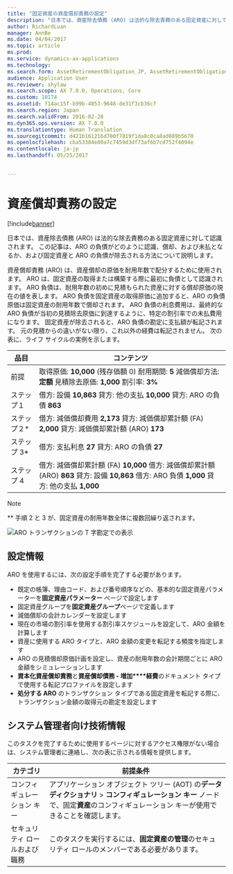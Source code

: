 ```yaml
---
title: "固定資産の資産償却責務の設定"
description: "日本では、資産除去債務 (ARO) は法的な除去責務のある固定資産に対して認識されます。 この記事は、ARO の負債がどのように認識、償却、および未払となるか、および固定資産と ARO の負債が除去される方法について説明します。"
author: RichardLuan
manager: AnnBe
ms.date: 04/04/2017
ms.topic: article
ms.prod: 
ms.service: dynamics-ax-applications
ms.technology: 
ms.search.form: AssetRetirementObligation_JP, AssetRetirementObligationDocument_JP, AssetRetirementObligationExplorer_JP, AssetRetirementObligationLine_JP, AssetTable
audience: Application User
ms.reviewer: shylaw
ms.search.scope: AX 7.0.0, Operations, Core
ms.custom: 10174
ms.assetid: f14ac15f-b99b-4853-9648-de31f3cb36cf
ms.search.region: Japan
ms.search.validFrom: 2016-02-28
ms.dyn365.ops.version: AX 7.0.0
ms.translationtype: Human Translation
ms.sourcegitcommit: d421b161216d700f7819f1da8c0ca8ad089b5670
ms.openlocfilehash: cba53384e80a7c7459d3df73af6b7cd752f4094e
ms.contentlocale: ja-jp
ms.lasthandoff: 05/25/2017


---
```


# <a name="set-up-asset-retirement-obligation"></a>資産償却責務の設定

[!include[banner](../includes/banner.md)]


日本では、資産除去債務 (ARO) は法的な除去責務のある固定資産に対して認識されます。 この記事は、ARO の負債がどのように認識、償却、および未払となるか、および固定資産と ARO の負債が除去される方法について説明します。

資産償却責務 (ARO) は、資産償却の原価を耐用年数で配分するために使用されます。 ARO は、固定資産の取得または構築する際に最初に負債として認識されます。 ARO 負債は、耐用年数の初めに見積もられた資産に対する償却原価の現在の値を表します。 ARO 負債を固定資産の取得原価に追加すると、ARO の負債原価は固定資産の耐用年数で償却されます。 ARO 負債の利息費用は、最終的な ARO 負債が当初の見積除去原価に到達するように、特定の割引率での未払費用になります。 固定資産が除去されると、ARO 負債の勘定に支払額が転記されます。 元の見積からの違いがない限り、これ以外の経費は転記されません。 次の表に、ライフ サイクルの実例を示します。

| 品目        | コンテンツ                                                                                                                                                                                   |
|-------------|-------------------------------------------------------------------------------------------------------------------------------------------------------------------------------------------|
| 前提 | 取得原価: **10,000** (残存価額 0) 耐用期間: **5** 減価償却方法: **定額** 見積除去原価: **1,000** 割引率: **3%**                  |
| ステップ１      | 借方: 設備 **10,863** 貸方: 他の支払 **10,000** 貸方: ARO の負債 **863**                                                                                                |
| ステップ２\*    | 借方: 減価償却費用 **2,173** 貸方: 減価償却累計額 (FA) **2,000** 貸方: 減価償却累計額 (ARO) **173**                                                     |
| ステップ 3\*    | 借方: 支払利息 **27** 貸方: ARO の負債 **27**                                                                                                                              |
| ステップ 4      | 借方: 減価償却累計額 (FA) **10,000** 借方: 減価償却累計額 (ARO) **863** 貸方: 設備 **10,863** 借方: ARO 負債 **1,000** 貸方: 他の支払 **1,000** |

> [!NOTE]
>\** 手順 2 と 3 が、固定資産の耐用年数全体に複数回繰り返されます。

![ARO トランザクションの T 字勘定での表示](./media/aro-t-account.png) 

## <a name="setup-information"></a>設定情報
ARO を使用するには、次の設定手順を完了する必要があります。

-   既定の帳簿、理由コード、および番号順序などの、基本的な固定資産パラメーターを**固定資産パラメーター** ページで設定します
-   固定資産グループを**固定資産グループ**ページで定義します
-   減価償却の会計カレンダーを設定します
-   現在の市場の割引率を使用する割引率スケジュールを設定して、ARO 金額を計算します
-   資産に使用する ARO タイプと、ARO 金額の変更を転記する頻度を指定します
-   ARO の見積償却原価計画を設定し、資産の耐用年数の会計期間ごとに ARO 金額をシミュレーションします
-   **資本化資産償却責務**と**資産償却債務 - 増加****経費**のドキュメント タイプで使用する転記プロファイルを設定します
-   **処分する ARO** のトランザクション タイプである固定資産を転記する際に、トランザクション金額の取得元の勘定を設定します

## <a name="technical-information-for-system-administrators"></a>システム管理者向け技術情報
このタスクを完了するために使用するページに対するアクセス権限がない場合は、システム管理者に連絡し、次の表に示される情報を提供します。

| カテゴリ                  | 前提条件                                                                                                                                                         |
|---------------------------|----------------------------------------------------------------------------------------------------------------------------------------------------------------------|
| コンフィギュレーション キー        | アプリケーション オブジェクト ツリー (AOT) の**データ ディクショナリ** &gt; **コンフィギュレーション キー** ノードで、固定**資産**のコンフィギュレーション キーが使用できることを確認します。 |
| セキュリティ ロールおよび職務 | このタスクを実行するには、**固定資産の管理**のセキュリティ ロールのメンバーである必要があります。|






